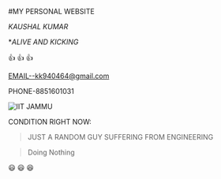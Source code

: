 #MY PERSONAL WEBSITE


*KAUSHAL KUMAR*


**ALIVE AND KICKING*

:+1: :+1: :+1:



EMAIL--kk940464@gmail.com


PHONE-8851601031



![IIT JAMMU ](https://upload.wikimedia.org/wikipedia/commons/thumb/8/85/GSoC-icon.svg/1200px-GSoC-icon.svg.png)



CONDITION RIGHT NOW:
>JUST A RANDOM GUY
>SUFFERING FROM ENGINEERING



>Doing Nothing


:smiley: :smiley: :satisfied:
